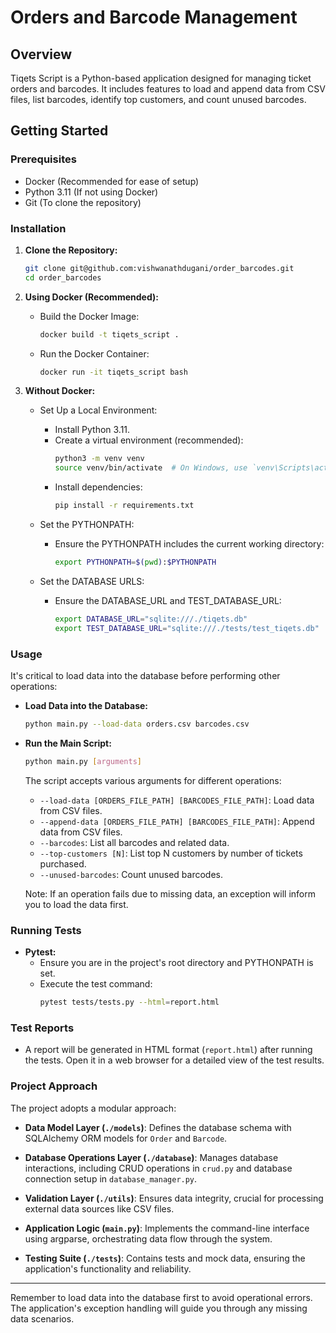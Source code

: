 # Orders and Barcode Management

## Overview
Tiqets Script is a Python-based application designed for managing ticket orders and barcodes. It includes features to load and append data from CSV files, list barcodes, identify top customers, and count unused barcodes.

## Getting Started

### Prerequisites
- Docker (Recommended for ease of setup)
- Python 3.11 (If not using Docker)
- Git (To clone the repository)

### Installation

1. **Clone the Repository:**
   ```bash
   git clone git@github.com:vishwanathdugani/order_barcodes.git
   cd order_barcodes
   ```

2. **Using Docker (Recommended):**
   - Build the Docker Image:
     ```bash
     docker build -t tiqets_script .
     ```
   - Run the Docker Container:
     ```bash
     docker run -it tiqets_script bash
     ```

3. **Without Docker:**
   - Set Up a Local Environment:
     - Install Python 3.11.
     - Create a virtual environment (recommended):
       ```bash
       python3 -m venv venv
       source venv/bin/activate  # On Windows, use `venv\Scripts\activate`
       ```
     - Install dependencies:
       ```bash
       pip install -r requirements.txt
       ```
   - Set the PYTHONPATH:
     - Ensure the PYTHONPATH includes the current working directory:
       ```bash
       export PYTHONPATH=$(pwd):$PYTHONPATH
       ```
       
   - Set the DATABASE URLS:
     - Ensure the DATABASE_URL and  TEST_DATABASE_URL:
       ```bash
       export DATABASE_URL="sqlite:///./tiqets.db"
       export TEST_DATABASE_URL="sqlite:///./tests/test_tiqets.db"
       ```

### Usage

It's critical to load data into the database before performing other operations:

- **Load Data into the Database:**
  ```bash
  python main.py --load-data orders.csv barcodes.csv
  ```

- **Run the Main Script:**
  ```bash
  python main.py [arguments]
  ```

  The script accepts various arguments for different operations:
  - `--load-data [ORDERS_FILE_PATH] [BARCODES_FILE_PATH]`: Load data from CSV files.
  - `--append-data [ORDERS_FILE_PATH] [BARCODES_FILE_PATH]`: Append data from CSV files.
  - `--barcodes`: List all barcodes and related data.
  - `--top-customers [N]`: List top N customers by number of tickets purchased.
  - `--unused-barcodes`: Count unused barcodes.

  Note: If an operation fails due to missing data, an exception will inform you to load the data first.

### Running Tests

- **Pytest:**
  - Ensure you are in the project's root directory and PYTHONPATH is set.
  - Execute the test command:
    ```bash
    pytest tests/tests.py --html=report.html
    ```

### Test Reports
- A report will be generated in HTML format (`report.html`) after running the tests. Open it in a web browser for a detailed view of the test results.

### Project Approach

The project adopts a modular approach:

- **Data Model Layer (`./models`)**: Defines the database schema with SQLAlchemy ORM models for `Order` and `Barcode`.

- **Database Operations Layer (`./database`)**: Manages database interactions, including CRUD operations in `crud.py` and database connection setup in `database_manager.py`.

- **Validation Layer (`./utils`)**: Ensures data integrity, crucial for processing external data sources like CSV files.

- **Application Logic (`main.py`)**: Implements the command-line interface using argparse, orchestrating data flow through the system.

- **Testing Suite (`./tests`)**: Contains tests and mock data, ensuring the application's functionality and reliability.

---

Remember to load data into the database first to avoid operational errors. The application's exception handling will guide you through any missing data scenarios.